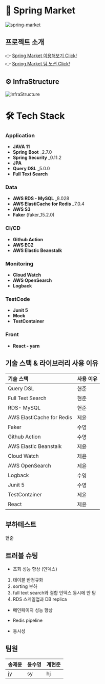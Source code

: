 # 🐸 Spring Market
[![spring-market](https://github.com/SpringMarket/Market/actions/workflows/gradle.yml/badge.svg)](https://github.com/SpringMarket/Market/actions/workflows/gradle.yml)

## 프로젝트 소개


👉 [Spring Market 이용해보기 Click!](https://www.notion.so/1-3b015d8a07d149148b5fea36c4035ceb) <br>
👉 [Spring Market 팀 노션 Click!](https://www.notion.so/1-3b015d8a07d149148b5fea36c4035ceb)

## ⚙ InfraStructure
![InfraStructure](https://user-images.githubusercontent.com/112923814/206205534-6b2cf6e1-9461-4258-bbc1-f54b762be4b8.jpg)

# 🛠 Tech Stack
### **Application**

- **JAVA 11**
- **Spring Boot** _2.7.0
- **Spring Security** _0.11.2
- **JPA**
- **Query DSL** _5.0.0
- **Full Text Search**

### **Data**

- **AWS RDS - MySQL** _8.028
- **AWS ElastiCache for Redis** _7.0.4
- **AWS S3**
- **Faker** (faker_15.2.0)

### **CI/CD**

- **Github Action**
- **AWS EC2**
- **AWS Elastic Beanstalk**

### **Monitoring**

- **Cloud Watch**
- **AWS OpenSearch**
- **Logback**

### TestCode

- **Junit 5**
- **Mock**
- **TestContainer**

### Front

- **React - yarn**

## 기술 스택 & 라이브러리 사용 이유

|기술 스택| 사용 이유|
|:--|:--|
|Query DSL|현준|
|Full Text Search| 현준 |
|RDS- MySQL| 현준 |
|AWS ElastiCache for Redis| 제윤 |
|Faker| 수영 |
|Github Action| 수영 |
|AWS Elastic Beanstalk| 제윤 |
|Cloud Watch| 제윤 |
|AWS OpenSearch| 제윤 |
|Logback| 수영 |
|Junit 5| 수영 |
|TestContainer|제윤|
|React|제윤|

## 부하테스트
현준

## 트러블 슈팅
- 조회 성능 향상 (인덱스)
1. 테이블 반정규화
2. sorting 부하
3. full text search와 결합 인덱스 동시에 안 탐
4. RDS 스케일업과 DB replica

- 메인페이지 성능 향상

- Redis pipeline

- 동시성

## 팀원

|송제윤|윤수영|계현준|
|:--|:--|:--|
|jy|sy|hj|

